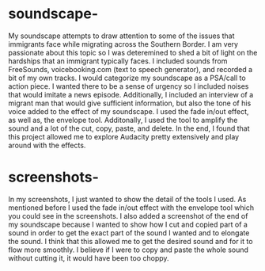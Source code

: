 # soundscape-
My soundscape attempts to draw attention to some of the issues that immigrants face while migrating across the Southern Border. I am very passionate about this topic so I was deteremined to shed a bit of light on the hardships that an immigrant typically faces. I included sounds from FreeSounds, voicebooking.com (text to speech generator), and recorded a bit of my own tracks. I would categorize my soundscape as a PSA/call to action piece. I wanted there to be a sense of urgency so I included noises that would imitate a news episode. Additionally, I included an interview of a migrant man that would give sufficient information, but also the tone of his voice added to the effect of my soundscape. I used the fade in/out effect, as well as, the envelope tool. Additonally, I used the tool to amplify the sound and a lot of the cut, copy, paste, and delete. In the end, I found that this project allowed me to explore Audacity pretty extensively and play around with the effects. 
# screenshots- 
In my screenshots, I just wanted to show the detail of the tools I used. As mentioned before I used the fade in/out effect with the envelope tool which you could see in the screenshots. I also added a screenshot of the end of my soundscape because I wanted to show how I cut and copied part of a sound in order to get the exact part of the sound I wanted and to elongate the sound. I think that this allowed me to get the desired sound and for it to flow more smoothly. I believe if I were to copy and paste the whole sound without cutting it, it would have been too choppy. 

